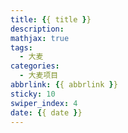 ```yaml
---
title: {{ title }}
description:
mathjax: true
tags:
  - 大麦
categories:
  - 大麦项目
abbrlink: {{ abbrlink }}
sticky: 10
swiper_index: 4
date: {{ date }}
---
```


